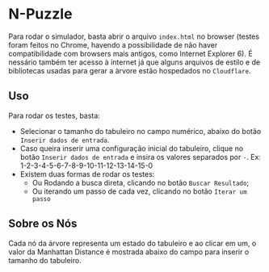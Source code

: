 # N-Puzzle

Para rodar o simulador, basta abrir o arquivo `index.html` no browser (testes foram feitos no Chrome, havendo a possibilidade de não haver compatibilidade com browsers mais antigos, como Internet Explorer 6). É nessário também ter acesso à internet já que alguns arquivos de estilo e de bibliotecas usadas para gerar a àrvore estão hospedados no `Cloudflare`.


## Uso

Para rodar os testes, basta: 
- Selecionar o tamanho do tabuleiro no campo numérico, abaixo do botão `Inserir dados de entrada`.
- Caso queira inserir uma configuração inicial do tabuleiro, clique no botão `Inserir dados de entrada` e insira os valores separados por `-`. Ex: 1-2-3-4-5-6-7-8-9-10-11-12-13-14-15-0
- Existem duas formas de rodar os testes:
	- Ou Rodando a busca direta, clicando no botão `Buscar Resultado`;
	- Ou iterando um passo de cada vez, clicando no botão `Iterar um passo`


## Sobre os Nós
Cada nó da árvore representa um estado do tabuleiro e ao clicar em um, o valor da Manhattan Distance é mostrada abaixo do campo para inserir o tamanho do tabuleiro.